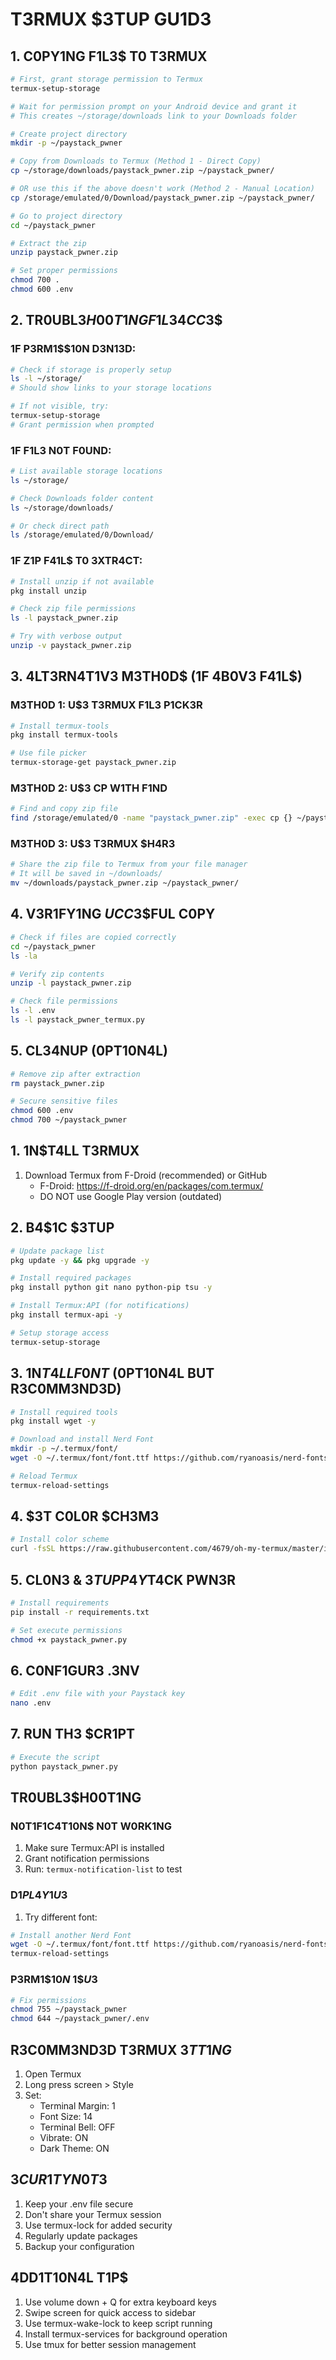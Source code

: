 # T3RMUX $3TUP GU1D3

## 1. C0PY1NG F1L3$ T0 T3RMUX
```bash
# First, grant storage permission to Termux
termux-setup-storage

# Wait for permission prompt on your Android device and grant it
# This creates ~/storage/downloads link to your Downloads folder

# Create project directory
mkdir -p ~/paystack_pwner

# Copy from Downloads to Termux (Method 1 - Direct Copy)
cp ~/storage/downloads/paystack_pwner.zip ~/paystack_pwner/

# OR use this if the above doesn't work (Method 2 - Manual Location)
cp /storage/emulated/0/Download/paystack_pwner.zip ~/paystack_pwner/

# Go to project directory
cd ~/paystack_pwner

# Extract the zip
unzip paystack_pwner.zip

# Set proper permissions
chmod 700 .
chmod 600 .env
```

## 2. TR0UBL3$H00T1NG F1L3 4CC3$$

### 1F P3RM1$$10N D3N13D:
```bash
# Check if storage is properly setup
ls -l ~/storage/
# Should show links to your storage locations

# If not visible, try:
termux-setup-storage
# Grant permission when prompted
```

### 1F F1L3 N0T F0UND:
```bash
# List available storage locations
ls ~/storage/

# Check Downloads folder content
ls ~/storage/downloads/

# Or check direct path
ls /storage/emulated/0/Download/
```

### 1F Z1P F41L$ T0 3XTR4CT:
```bash
# Install unzip if not available
pkg install unzip

# Check zip file permissions
ls -l paystack_pwner.zip

# Try with verbose output
unzip -v paystack_pwner.zip
```

## 3. 4LT3RN4T1V3 M3TH0D$ (1F 4B0V3 F41L$)

### M3TH0D 1: U$3 T3RMUX F1L3 P1CK3R
```bash
# Install termux-tools
pkg install termux-tools

# Use file picker
termux-storage-get paystack_pwner.zip
```

### M3TH0D 2: U$3 CP W1TH F1ND
```bash
# Find and copy zip file
find /storage/emulated/0 -name "paystack_pwner.zip" -exec cp {} ~/paystack_pwner/ \;
```

### M3TH0D 3: U$3 T3RMUX $H4R3
```bash
# Share the zip file to Termux from your file manager
# It will be saved in ~/downloads/
mv ~/downloads/paystack_pwner.zip ~/paystack_pwner/
```

## 4. V3R1FY1NG $UCC3$$FUL C0PY

```bash
# Check if files are copied correctly
cd ~/paystack_pwner
ls -la

# Verify zip contents
unzip -l paystack_pwner.zip

# Check file permissions
ls -l .env
ls -l paystack_pwner_termux.py
```

## 5. CL34NUP (0PT10N4L)

```bash
# Remove zip after extraction
rm paystack_pwner.zip

# Secure sensitive files
chmod 600 .env
chmod 700 ~/paystack_pwner
```

## 1. 1N$T4LL T3RMUX
1. Download Termux from F-Droid (recommended) or GitHub
   - F-Droid: https://f-droid.org/en/packages/com.termux/
   - DO NOT use Google Play version (outdated)

## 2. B4$1C $3TUP
```bash
# Update package list
pkg update -y && pkg upgrade -y

# Install required packages
pkg install python git nano python-pip tsu -y

# Install Termux:API (for notifications)
pkg install termux-api -y

# Setup storage access
termux-setup-storage
```

## 3. 1N$T4LL F0NT$ (0PT10N4L BUT R3C0MM3ND3D)
```bash
# Install required tools
pkg install wget -y

# Download and install Nerd Font
mkdir -p ~/.termux/font/
wget -O ~/.termux/font/font.ttf https://github.com/ryanoasis/nerd-fonts/raw/master/patched-fonts/FiraCode/Regular/FiraCodeNerdFontMono-Regular.ttf

# Reload Termux
termux-reload-settings
```

## 4. $3T C0L0R $CH3M3
```bash
# Install color scheme
curl -fsSL https://raw.githubusercontent.com/4679/oh-my-termux/master/install.sh | bash
```

## 5. CL0N3 & $3TUP P4Y$T4CK PWN3R
```bash
# Install requirements
pip install -r requirements.txt

# Set execute permissions
chmod +x paystack_pwner.py
```

## 6. C0NF1GUR3 .3NV
```bash
# Edit .env file with your Paystack key
nano .env
```

## 7. RUN TH3 $CR1PT
```bash
# Execute the script
python paystack_pwner.py
```

## TR0UBL3$H00T1NG

### N0T1F1C4T10N$ N0T W0RK1NG
1. Make sure Termux:API is installed
2. Grant notification permissions
3. Run: `termux-notification-list` to test

### D1$PL4Y 1$$U3$
1. Try different font:
```bash
# Install another Nerd Font
wget -O ~/.termux/font/font.ttf https://github.com/ryanoasis/nerd-fonts/raw/master/patched-fonts/Hack/Regular/HackNerdFontMono-Regular.ttf
termux-reload-settings
```

### P3RM1$$10N$ 1$$U3$
```bash
# Fix permissions
chmod 755 ~/paystack_pwner
chmod 644 ~/paystack_pwner/.env
```

## R3C0MM3ND3D T3RMUX $3TT1NG$

1. Open Termux
2. Long press screen > Style
3. Set:
   - Terminal Margin: 1
   - Font Size: 14
   - Terminal Bell: OFF
   - Vibrate: ON
   - Dark Theme: ON

## $3CUR1TY N0T3$

1. Keep your .env file secure
2. Don't share your Termux session
3. Use termux-lock for added security
4. Regularly update packages
5. Backup your configuration

## 4DD1T10N4L T1P$

1. Use volume down + Q for extra keyboard keys
2. Swipe screen for quick access to sidebar
3. Use termux-wake-lock to keep script running
4. Install termux-services for background operation
5. Use tmux for better session management 